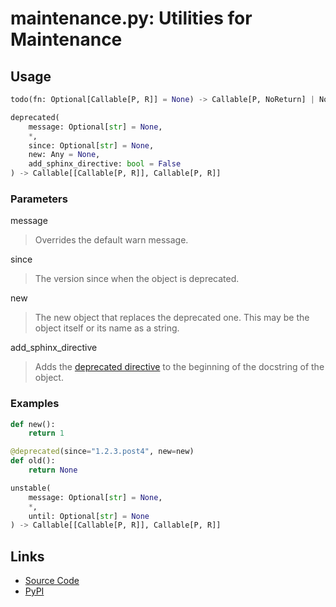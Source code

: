 # maintenance.py: Utilities for Maintenance

## Usage

```python
todo(fn: Optional[Callable[P, R]] = None) -> Callable[P, NoReturn] | NoReturn
```

```python
deprecated(
    message: Optional[str] = None,
    *,
    since: Optional[str] = None,
    new: Any = None,
    add_sphinx_directive: bool = False
) -> Callable[[Callable[P, R]], Callable[P, R]]
```

### Parameters

message
> Overrides the default warn message.

since
> The version since when the object is deprecated.

new
> The new object that replaces the deprecated one. This may be
> the object itself or its name as a string.

add_sphinx_directive
> Adds the
> [deprecated directive](https://www.sphinx-doc.org/en/master/usage/restructuredtext/directiveshtml#directive-deprecated)
> to the beginning of the docstring of the object.

### Examples
```python
def new():
    return 1

@deprecated(since="1.2.3.post4", new=new)
def old():
    return None
```

```python
unstable(
    message: Optional[str] = None,
    *,
    until: Optional[str] = None
) -> Callable[[Callable[P, R]], Callable[P, R]]
```


## Links

* [Source Code](https://github.com/phoenixr-codes/maintenance.py)
* [PyPI](https://pypi.org/project/maintenance.py)
